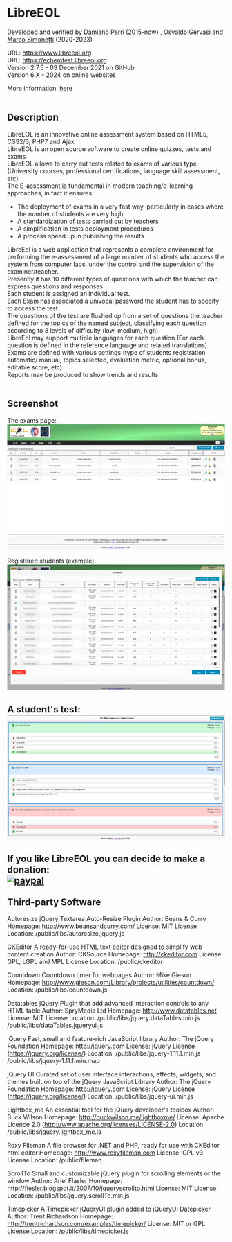# LibreEOL
Developed and verified by <a href="https://www.linkedin.com/in/damiano-perri-6938b893/">Damiano Perri</a> (2015-now) , <a href="https://ogervasi.unipg.it/">Osvaldo Gervasi</a> and <a href="https://www.researchgate.net/profile/Marco-Simonetti-6">Marco Simonetti</a> (2020-2023)

URL:  https://www.libreeol.org   <br>
URL:  https://echemtest.libreeol.org   <br>
Version 2.7.5 - 09 December 2021 on GitHub   <br>
Version 6.X - 2024 on online websites   <br>

More information: <a href="https://www.libreeol.org/info/index.php?langs=en">here</a>
<br>
<br>

Description
--------------------
LibreEOL is an innovative online assessment system based on HTML5, CSS2/3, PHP7 and Ajax <br>
LibreEOL is an open source software to create online quizzes, tests and exams  <br>
LibreEOL allows to carry out tests related to exams of various type (University courses, professional certifications, language skill assessment, etc) <br>
The E-assessment is fundamental in modern teaching/e-learning approaches, in fact it ensures: <br>
* The deployment of exams in a very fast way, particularly in cases where the number of students are very high <br>
* A standardization of tests carried out by teachers <br>
* A simplification in tests deployment procedures <br>
* A process speed up in publishing the results <br>

LibreEol is a web application that represents a complete environment for performing the e-assessment of a large number of students who access the system from computer labs, under the control and the supervision of the examiner/teacher.  <br>
Presently it has 10 different types of questions with which the teacher can express questions and responses <br>
Each student is assigned an individual test.  <br>
Each Exam has associated a univocal password the student has to specify to access the test. <br>
The questions of the test are flushed up from a set of questions the teacher defined for the topics of the named subject, classifying each question according to 3 levels of difficulty (low, medium, high).  <br>
LibreEol may support multiple languages for each question (For each question is defined in the reference language and related translations) <br>
Exams are defined with various settings (type of students registration automatic/ manual, topics selected, evaluation metric, optional bonus, editable score, etc) <br>
Reports may be produced to show trends and results <br>
 <br>




Screenshot
--------------------
The exams page:
<br>
<img width="600" height="290" src="tmp/img1.jpg?raw=true">

Registered students (example):
<br>
<img width="600" height="290" src="tmp/img2.jpg?raw=true">

A student's test:
<br>
<img width="600" height="290" src="tmp/img3.jpg?raw=true">
<br><br>
If you like LibreEOL you can decide to make a donation:<br>
[![paypal](https://www.paypalobjects.com/en_US/i/btn/btn_donateCC_LG.gif)](https://www.paypal.com/donate?hosted_button_id=6YW9SCCM7JB7L)
<br><br>
Third-party Software
--------------------

Autoresize
   jQuery Textarea Auto-Resize Plugin
   Author: Beans & Curry
   Homepage: http://www.beansandcurry.com/
   License: MIT License
   Location: /public/libs/autoresize.jquery.js

CKEditor
   A ready-for-use HTML text editor designed to simplify web content creation
   Author: CKSource
   Homepage: http://ckeditor.com
   License: GPL, LGPL and MPL License
   Location: /public/ckeditor

Countdown
   Countdown timer for webpages
   Author: Mike Gieson
   Homepage: http://www.gieson.com/Library/projects/utilities/countdown/
   Location: /public/libs/countdown.js

Datatables
   jQuery Plugin that add advanced interaction controls to any HTML table
   Author: SpryMedia Ltd
   Homepage: http://www.datatables.net
   License: MIT License
   Location: /public/libs/jquery.dataTables.min.js
             /public/libs/dataTables.jqueryui.js

jQuery
   Fast, small and feature-rich JavaScript library
   Author: The jQuery Foundation
   Homepage: http://jquery.com
   License: jQuery License (https://jquery.org/license/)
   Location: /public/libs/jquery-1.11.1.min.js
             /public/libs/jquery-1.11.1.min.map

jQuery UI
   Curated set of user interface interactions, effects, widgets, and themes
           built on top of the jQuery JavaScript Library
   Author: The jQuery Foundation
   Homepage: http://jquery.com
   License: jQuery License (https://jquery.org/license/)
   Location: /public/libs/jquery-ui.min.js

Lightbox_me
   An essential tool for the jQuery developer's toolbox
   Author: Buck Wilson
   Homepage: http://buckwilson.me/lightboxme/
   License: Apache Licence 2.0 (http://www.apache.org/licenses/LICENSE-2.0)
   Location: /public/libs/jquery.lightbox_me.js

Roxy Fileman
   A file browser for .NET and PHP, ready for use with CKEditor html editor
   Homepage: http://www.roxyfileman.com
   License: GPL v3 License
   Location: /public/fileman

ScrollTo
   Small and customizable jQuery plugin for scrolling elements or the window
   Author: Ariel Flasler
   Homepage: http://flesler.blogspot.it/2007/10/jqueryscrollto.html
   License: MIT License
   Location: /public/libs/jquery.scrollTo.min.js

Timepicker
   A Timepicker jQueryUI plugin added to jQueryUI Datepicker
   Author: Trent Richardson
   Homepage: http://trentrichardson.com/examples/timepicker/
   License: MIT or GPL License
   Location: /public/libs/timepicker.js
